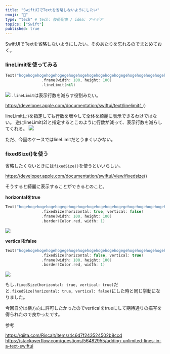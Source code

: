 ```yaml
---
title: "SwiftUIでTextを省略しないようにしたい"
emoji: "🦀"
type: "tech" # tech: 技術記事 / idea: アイデア
topics: ["Swift"]
published: true
---
```


SwiftUIでTextを省略しないようにしたい。そのあたりを忘れるのでまとめておく。

### lineLimitを使ってみる
```swift
Text("hogehogehogehogehogegehogehogehogehogehogehogegehogehogehogehogehogehogegehoge")
                .frame(width: 100, height: 100)
                .lineLimit(nil)
```
![](https://storage.googleapis.com/zenn-user-upload/c6c7f4b344e4840d1d96c6c6.png)
`.lineLimit`は表示行数を減らす役割みたい。

https://developer.apple.com/documentation/swiftui/text/linelimit(_:)

lineLimit(_:)を指定しても行数を増やして全体を綺麗に表示できるわけではない。
逆にlineLimit(2)と指定するとこのように行数が減って、表示行数を減らしてくれる。
![](https://storage.googleapis.com/zenn-user-upload/7ce1577a2c8e2de055179bfd.png)

ただ、今回のケースではlineLimitだとうまくいかない。

### fixedSize()を使う
省略したくないときには`fixedSize()`を使うといいらしい。

https://developer.apple.com/documentation/swiftui/view/fixedsize()

そうすると綺麗に表示することができるとのこと。

**horizontalをtrue**

```swift
Text("hogehogehogehogehogegehogehogehogehogehogehogegehogehogehogehogehogehogegehoge")
                .fixedSize(horizontal: true, vertical: false)
                .frame(width: 100, height: 100)
                .border(Color.red, width: 1)
```
![](https://storage.googleapis.com/zenn-user-upload/66ce73d8d64544e759388e72.png)


**verticalをfalse**

```swift
Text("hogehogehogehogehogegehogehogehogehogehogehogegehogehogehogehogehogehogegehoge")
                .fixedSize(horizontal: false, vertical: true)
                .frame(width: 100, height: 100)
                .border(Color.red, width: 1)
```

![](https://storage.googleapis.com/zenn-user-upload/16cf9c5b3f0c5ca071dd0bb5.png)


もし`.fixedSize(horizontal: true, vertical: true)`だと`.fixedSize(horizontal: true, vertical: false)`にした時と同じ挙動になりました。

今回自分は横方向に許可したかったのでverticalをtrueにして期待通りの描写を得られたので良かったです。

参考

https://qiita.com/Riscait/items/4c6d7f243524502b8ccd
https://stackoverflow.com/questions/56482955/adding-unlimited-lines-in-a-text-swiftui
